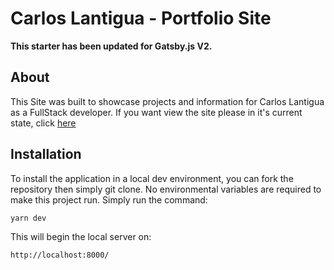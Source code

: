 # Carlos Lantigua - Portfolio Site

**This starter has been updated for Gatsby.js V2.**

## About

This Site was built to showcase projects and information for Carlos Lantigua as a FullStack developer. If you want view the site please in it's current state, click [here](https://carlos-lantigua.netlify.com/)

## Installation

To install the application in a local dev environment, you can fork the repository then simply git clone. No environmental variables are required to make this project run. Simply run the command:

`yarn dev`

This will begin the local server on:

`http://localhost:8000/`
